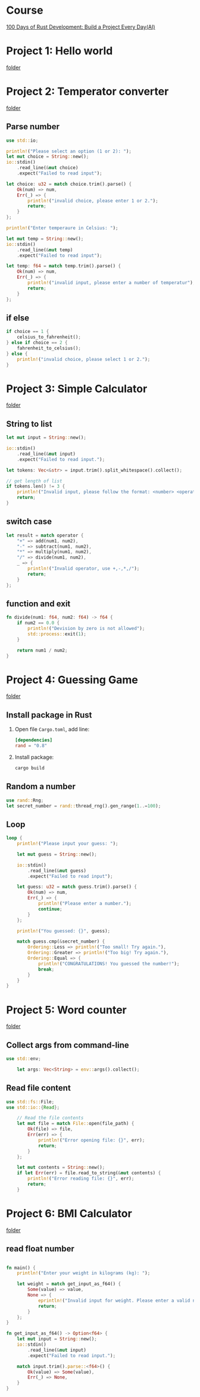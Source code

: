 # Course
[100 Days of Rust Development: Build a Project Every Day(AI)](https://www.udemy.com/course/rust-programming-bootcamp)

# Project 1: Hello world
[folder](./hello_rust/)

# Project 2: Temperator converter
[folder](./temperator_converter)

## Parse number

```rs
use std::io;

println!("Please select an option (1 or 2): ");
let mut choice = String::new();
io::stdin()
    .read_line(&mut choice)
    .expect("Failed to read input");

let choice: u32 = match choice.trim().parse() {
    Ok(num) => num,
    Err(_) => {
        println!("invalid choice, please enter 1 or 2.");
        return;
    }
};
```

```rs
println!("Enter temperaure in Celsius: ");

let mut temp = String::new();
io::stdin()
    .read_line(&mut temp)
    .expect("Failed to read input");

let temp: f64 = match temp.trim().parse() {
    Ok(num) => num,
    Err(_) => {
        println!("invalid input, please enter a number of temperatur");
        return;
    }
};
```

## if else
```rs
if choice == 1 {
    celsius_to_fahrenheit();
} else if choice == 2 {
    fahrenheit_to_celsius();
} else {
    println!("invalid choice, please select 1 or 2.");
}
```

# Project 3: Simple Calculator
[folder](./simple_calculator)

## String to list
```rs
let mut input = String::new();

io::stdin()
    .read_line(&mut input)
    .expect("Failed to read input.");

let tokens: Vec<&str> = input.trim().split_whitespace().collect();

// get length of list
if tokens.len() != 3 {
    println!("Invalid input, please follow the format: <number> <operator> <number>");
    return;
}
```

## switch case
```rs
let result = match operator {
    "+" => add(num1, num2),
    "-" => subtract(num1, num2),
    "*" => multiply(num1, num2),
    "/" => divide(num1, num2),
    _ => {
        println!("Invalid operator, use +,-,*,/");
        return;
    }
};
```

## function and exit
```rs
fn divide(num1: f64, num2: f64) -> f64 {
    if num2 == 0.0 {
        println!("Devision by zero is not allowed");
        std::process::exit(1);
    }

    return num1 / num2;
}
```

# Project 4: Guessing Game
[folder](./guessing_game)
## Install package in Rust
1. Open file `Cargo.toml`, add line:
    ```toml
    [dependencies]
    rand = "0.8"
    ```
2. Install package:
    ```sh
    cargo build
    ```

## Random a number
```rs
use rand::Rng;
let secret_number = rand::thread_rng().gen_range(1..=100);
```

## Loop
```rs
loop {
    println!("Please input your guess: ");

    let mut guess = String::new();

    io::stdin()
        .read_line(&mut guess)
        .expect("Failed to read input");

    let guess: u32 = match guess.trim().parse() {
        Ok(num) => num,
        Err(_) => {
            println!("Please enter a number.");
            continue;
        }
    };

    println!("You guessed: {}", guess);

    match guess.cmp(&secret_number) {
        Ordering::Less => println!("Too small! Try again."),
        Ordering::Greater => println!("Too big! Try again."),
        Ordering::Equal => {
            println!("CONGRATULATIONS! You guessed the number!");
            break;
        }
    }
}
```

# Project 5: Word counter
[folder](./word_counter)

## Collect args from command-line
```rs
use std::env;

    let args: Vec<String> = env::args().collect();
```

## Read file content
```rs
use std::fs::File;
use std::io::{Read};

    // Read the file contents
    let mut file = match File::open(file_path) {
        Ok(file) => file,
        Err(err) => {
            println!("Error opening file: {}", err);
            return;
        }
    };

    let mut contents = String::new();
    if let Err(err) = file.read_to_string(&mut contents) {
        println!("Error reading file: {}", err);
        return;
    }
```

# Project 6: BMI Calculator
[folder](./bmi_calculator/)

## read float number
```rs

fn main() {
    println!("Enter your weight in kilograms (kg): ");

    let weight = match get_input_as_f64() {
        Some(value) => value,
        None => {
            eprintln!("Invalid input for weight. Please enter a valid number.");
            return;
        }
    };
}

fn get_input_as_f64() -> Option<f64> {
    let mut input = String::new();
    io::stdin()
        .read_line(&mut input)
        .expect("Failed to read input.");

    match input.trim().parse::<f64>() {
        Ok(value) => Some(value),
        Err(_) => None,
    }
}
```
